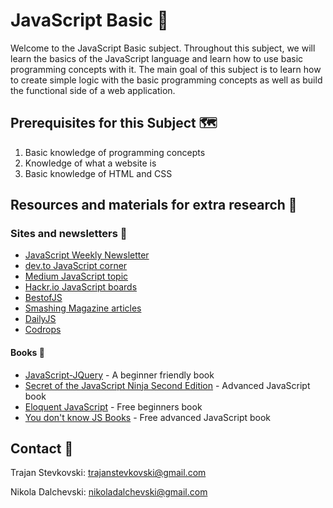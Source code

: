 # JavaScript Basic 🎈

Welcome to the JavaScript Basic subject. Throughout this subject, we will learn the basics of the JavaScript language and learn how to use basic programming concepts with it. The main goal of this subject is to learn how to create simple logic with the basic programming concepts as well as build the functional side of a web application.

## Prerequisites for this Subject  🗺

1. Basic knowledge of programming concepts
2. Knowledge of what a website is
3. Basic knowledge of HTML and CSS

## Resources and materials for extra research 🎁

### Sites and newsletters 📗

* [JavaScript Weekly Newsletter](https://javascriptweekly.com/)
* [dev.to JavaScript corner](https://dev.to/t/javascript)
* [Medium JavaScript topic](https://medium.com/topic/javascript)
* [Hackr.io JavaScript boards](https://hackr.io/tutorials/learn-javascript)
* [BestofJS](https://bestofjs.org/)
* [Smashing Magazine articles](https://www.smashingmagazine.com/articles/)
* [DailyJS](https://medium.com/dailyjs)
* [Codrops](https://tympanus.net/codrops/)

#### Books 📘

* [JavaScript-JQuery](https://www.bookdepository.com/JavaScript-JQuery-Jon-Duckett/9781118531648) - A beginner friendly book
* [Secret of the JavaScript Ninja Second Edition](https://www.bookdepository.com/Secrets-of-the-JavaScript-Ninja--Second-Edition/9781617292859) - Advanced JavaScript book
* [Eloquent JavaScript](https://eloquentjavascript.net/) - Free beginners book
* [You don't know JS Books](https://github.com/getify/You-Dont-Know-JS) - Free advanced JavaScript book

## Contact 📡

Trajan Stevkovski: trajanstevkovski@gmail.com

Nikola Dalchevski: nikoladalchevski@gmail.com